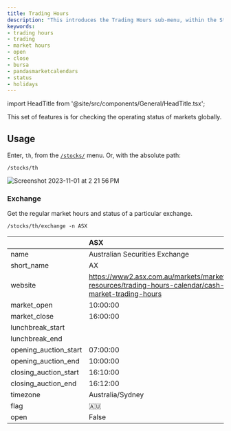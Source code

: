 ```yaml
---
title: Trading Hours
description: "This introduces the Trading Hours sub-menu, within the Stocks menu of the OpenBB Terminal.  Use these commands to check the operating status of markets globally."
keywords:
- trading hours
- trading
- market hours
- open
- close
- bursa
- pandasmarketcalendars
- status
- holidays
---
```


import HeadTitle from '@site/src/components/General/HeadTitle.tsx';

<HeadTitle title="Trading Hours - Stocks - Menus | OpenBB Terminal Docs" />

This set of features is for checking the operating status of markets globally.

## Usage

Enter, `th`, from the [`/stocks/`](/terminal/menus/stocks) menu. Or, with the absolute path:

```console
/stocks/th
```

![Screenshot 2023-11-01 at 2 21 56 PM](https://github.com/OpenBB-finance/OpenBBTerminal/assets/85772166/66fe02c2-22d1-4ce3-a410-7df6f7f4defa)

### Exchange

Get the regular market hours and status of a particular exchange.

```console
/stocks/th/exchange -n ASX
```

|                       | ASX                                                                                               |
|:----------------------|:--------------------------------------------------------------------------------------------------|
| name                  | Australian Securities Exchange                                                                    |
| short_name            | AX                                                                                                |
| website               | https://www2.asx.com.au/markets/market-resources/trading-hours-calendar/cash-market-trading-hours |
| market_open           | 10:00:00                                                                                          |
| market_close          | 16:00:00                                                                                          |
| lunchbreak_start      |                                                                                                   |
| lunchbreak_end        |                                                                                                   |
| opening_auction_start | 07:00:00                                                                                          |
| opening_auction_end   | 10:00:00                                                                                          |
| closing_auction_start | 16:10:00                                                                                          |
| closing_auction_end   | 16:12:00                                                                                          |
| timezone              | Australia/Sydney                                                                                  |
| flag                  | 🇦🇺                                                                                                |
| open                  | False                                                                                             |
